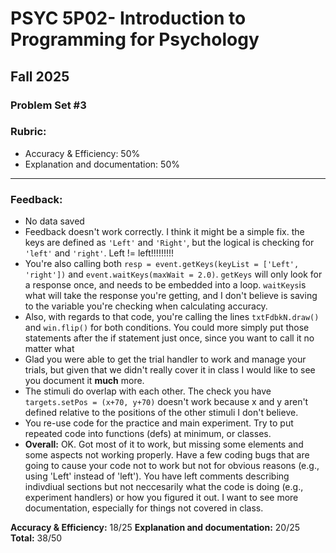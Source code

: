 # PSYC 5P02- Introduction to Programming for Psychology
## Fall 2025

### Problem Set #3

### Rubric:
* Accuracy & Efficiency: 50%
* Explanation and documentation: 50%

--- 
###  Feedback:

* No data saved
* Feedback doesn't work correctly. I think it might be a simple fix. the keys are defined as `'Left'` and `'Right'`, but the logical is checking for `'left'` and `'right'`. Left != left!!!!!!!!!
* You're also calling both `resp = event.getKeys(keyList = ['Left', 'right'])` and `event.waitKeys(maxWait = 2.0)`. `getKeys` will only look for a response once, and needs to be embedded into a loop. `waitKeys`is what will take the response you're getting, and I don't believe is saving to the variable you're checking when calculating accuracy. 
* Also, with regards to that code, you're calling the lines `txtFdbkN.draw()` and  `win.flip()` for both conditions. You could more simply put those statements after the if statement just once, since you want to call it no matter what
* Glad you were able to get the trial handler to work and manage your trials, but given that we didn't really cover it in class I would like to see you document it **much** more. 
* The stimuli do overlap with each other. The check you have `targets.setPos = (x+70, y+70)` doesn't work because x and y aren't defined relative to the positions of the other stimuli I don't believe. 
* You re-use code for the practice and main experiment. Try to put repeated code into functions (defs) at minimum, or classes. 
* **Overall:** OK. Got most of it to work, but missing some elements and some aspects not working properly. Have a few coding bugs that are going to cause your code not to work but not for obvious reasons (e.g., using 'Left' instead of 'left'). You have left comments describing indivdiual sections but not neccesarily what the code is doing (e.g., experiment handlers) or how you figured it out. I want to see more documentation, especially for things not covered in class. 

**Accuracy & Efficiency:** 18/25
**Explanation and documentation:** 20/25
**Total:** 38/50

